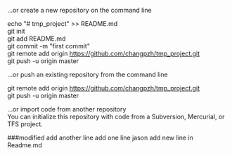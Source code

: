 …or create a new repository on the command line  

echo "# tmp_project" >> README.md  
git init  
git add README.md  
git commit -m "first commit"  
git remote add origin https://github.com/changpzh/tmp_project.git  
git push -u origin master  

…or push an existing repository from the command line  

git remote add origin https://github.com/changpzh/tmp_project.git  
git push -u origin master  

…or import code from another repository  
You can initialize this repository with code from a Subversion, Mercurial, or TFS project. 

###modified
add another line
add one line
jason
add new line in Readme.md

